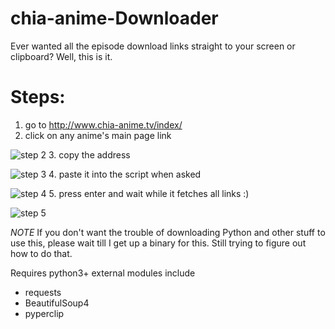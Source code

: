 # chia-anime-Downloader
Ever wanted all the episode download links straight to your screen or clipboard? Well, this is it.

# Steps:
 1. go to http://www.chia-anime.tv/index/
 2. click on any anime's main page link
 
 ![step 2](http://i.imgur.com/ivSMchY.jpg)
 3. copy the address
 
 ![step 3](http://i.imgur.com/X7nXbwa.jpg)
 4. paste it into the script when asked
 
 ![step 4](http://i.imgur.com/1dRsyHs.jpg)
 5. press enter and wait while it fetches all links :)
 
 ![step 5](http://i.imgur.com/ZJphTjQ.jpg)
  

*NOTE* If you don't want the trouble of downloading Python and other stuff to use this, please wait till I get up a binary for this. Still trying to figure out how to do that.

Requires python3+
external modules include 
  - requests
  - BeautifulSoup4
  - pyperclip
